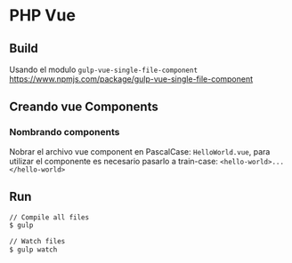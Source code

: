 # PHP Vue

## Build
Usando el modulo `gulp-vue-single-file-component` https://www.npmjs.com/package/gulp-vue-single-file-component



## Creando vue Components

### Nombrando components
Nobrar el archivo vue component en PascalCase: `HelloWorld.vue`, 
para utilizar el componente es necesario pasarlo a train-case: `<hello-world>...</hello-world>` 


## Run

```bash
// Compile all files
$ gulp

// Watch files
$ gulp watch
```